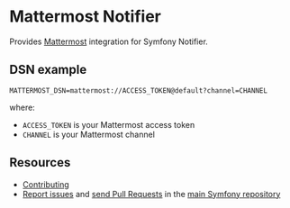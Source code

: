 Mattermost Notifier
===================

Provides [Mattermost](https://mattermost.com) integration for Symfony Notifier.

DSN example
-----------

```
MATTERMOST_DSN=mattermost://ACCESS_TOKEN@default?channel=CHANNEL
```

where:
 - `ACCESS_TOKEN` is your Mattermost access token
 - `CHANNEL` is your Mattermost channel

Resources
---------

  * [Contributing](https://symfony.com/doc/current/contributing/index.html)
  * [Report issues](https://github.com/symfony/symfony/issues) and
    [send Pull Requests](https://github.com/symfony/symfony/pulls)
    in the [main Symfony repository](https://github.com/symfony/symfony)
